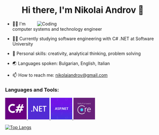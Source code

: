 <h1 align="center">Hi there, I'm Nikolai Androv 👋</h1>

<img align="right" alt="Coding" width="400" src="https://img.freepik.com/free-vector/desktop-smartphone-app-development_23-2148683810.jpg?w=740&t=st=1680360448~exp=1680361048~hmac=4948161ae945c62eba21f92bef62ef742fe015083acbf88634d9bead9b45d86f">

- 👨‍💻	I'm computer systems and technology engineer

- 👨‍🎓	Currently studying software engineering with C# .NET at Software University

- 🧑 Personal skills: creativity, analytical thinking, problem solving

- 🌏 Languages spoken: Bulgarian, English, Italian

- 📫 How to reach me: nikolaiandrov@gmail.com

<p align="left">
</p>

<h3 align="left">Languages and Tools:</h3>
<a href="https://learn.microsoft.com/en-us/dotnet/csharp/" target="_blank" rel="noreferrer"> <img src="csharp.png" alt="csharp" width="70" height="70"/>
<a href="https://dotnet.microsoft.com/en-us/" target="_blank" rel="noreferrer"> <img src=".net.png" alt=".net" width="70" height="70"/>
<a href="https://dotnet.microsoft.com/en-us/apps/aspnet" target="_blank" rel="noreferrer"> <img src="asp.net.jpg" alt="asp.net" width="70" height="70"/>
<a href="https://learn.microsoft.com/en-us/ef/core/" target="_blank" rel="noreferrer"> <img src="entity framework core.png" alt="entity framework core" width="70" height="70"/>


[![Top Langs](https://github-readme-stats.vercel.app/api/top-langs/?username=NikolaiAndrov)](https://github.com/NikolaiAndrov/github-readme-stats)
